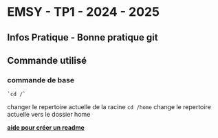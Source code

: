 # EMSY - TP1 - 2024 - 2025
## Infos Pratique - Bonne pratique git
## Commande utilisé
### commande de base

	`cd /` 
 changer le repertoire actuelle de la racine
 	`cd /home` 
  change le repertoire actuelle vers le dossier home

 **[aide pour créer un readme](https://docs.github.com/fr/get-started/writing-on-github/getting-started-with-writing-and-formatting-on-github/basic-writing-and-formatting-syntax#GitHub-flavored-markdown)**
